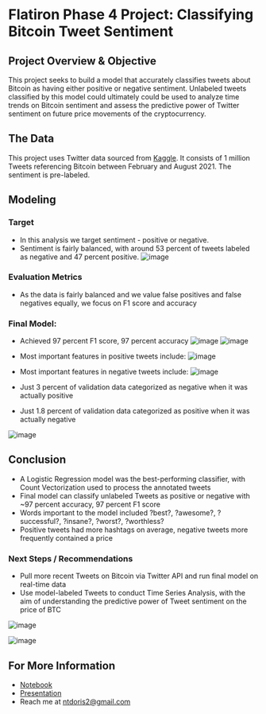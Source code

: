 # Flatiron Phase 4 Project: Classifying Bitcoin Tweet Sentiment

## Project Overview & Objective

This project seeks to build a model that accurately classifies tweets about Bitcoin as having either positive or negative sentiment. Unlabeled tweets classified by this model could ultimately could be used to analyze time trends on Bitcoin sentiment and assess the predictive power of Twitter sentiment on future price movements of the cryptocurrency.

## The Data

This project uses Twitter data sourced from [Kaggle](https://www.kaggle.com/datasets/gautamchettiar/bitcoin-sentiment-analysis-twitter-data?resource=download). It consists of 1 million Tweets referencing Bitcoin between February and August 2021. The sentiment is pre-labeled.

## Modeling

### Target

* In this analysis we target sentiment - positive or negative.
* Sentiment is fairly balanced, with around 53 percent of tweets labeled as negative and 47 percent positive.
![image](https://github.com/ntdoris/dsc-project-4/blob/main/images/tweet_distribution.png)

### Evaluation Metrics

* As the data is fairly balanced and we value false positives and false negatives equally, we focus on F1 score and accuracy

### Final Model: 

* Achieved 97 percent F1 score, 97 percent accuracy
![image](https://github.com/ntdoris/dsc-project-4/blob/main/images/model_f1_comp.png)
![image](https://github.com/ntdoris/dsc-project-4/blob/main/images/model_ac_comp.png)

* Most important features in positive tweets include:
![image](https://github.com/ntdoris/dsc-project-4/blob/main/images/feat_importance_pos20.png)

* Most important features in negative tweets include:
![image](https://github.com/ntdoris/dsc-project-4/blob/main/images/feat_importance_neg20.png)

* Just 3 percent of validation data categorized as negative when it was actually positive
* Just 1.8 percent of validation data categorized as positive when it was actually negative

![image](https://github.com/ntdoris/dsc-project-4/blob/main/images/final_confusion_matrix_normalized.png)

## Conclusion

* A Logistic Regression model was the best-performing classifier, with Count Vectorization used to process the annotated tweets
* Final model can classify unlabeled Tweets as positive or negative with ~97 percent accuracy, 97 percent F1 score
* Words important to the model included ?best?, ?awesome?, ?successful?, ?insane?, ?worst?, ?worthless?
* Positive tweets had more hashtags on average, negative tweets more frequently contained a price


### Next Steps / Recommendations

* Pull more recent Tweets on Bitcoin via Twitter API and run final model on real-time data
* Use model-labeled Tweets to conduct Time Series Analysis, with the aim of understanding the predictive power of Tweet sentiment on the price of BTC

![image](https://github.com/ntdoris/dsc-project-4/blob/main/images/tweet_sentiment_vs_bitcoin_px.png)


![image](https://github.com/ntdoris/dsc-project-4/blob/main/images/tweet_volume_vs_bitcoin_px.png)

## For More Information

* [Notebook](https://github.com/ntdoris/dsc-project-4/blob/main/project4.ipynb)
* [Presentation](https://github.com/ntdoris/dsc-project-4/blob/main/presentation.pdf)
* Reach me at ntdoris2@gmail.com

